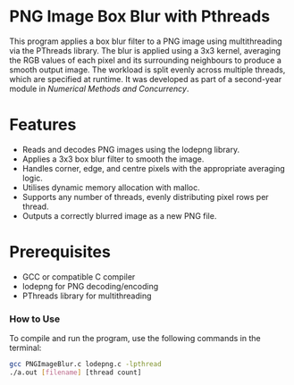 # PNG Image Box Blur with Pthreads
This program applies a box blur filter to a PNG image using multithreading via the PThreads library. The blur is applied using a 3x3 kernel, averaging the RGB values of each pixel and its surrounding neighbours to produce a smooth output image. The workload is split evenly across multiple threads, which are specified at runtime. It was developed as part of a second-year module in *Numerical Methods and Concurrency*.

# Features
- Reads and decodes PNG images using the lodepng library.
- Applies a 3x3 box blur filter to smooth the image.
- Handles corner, edge, and centre pixels with the appropriate averaging logic.
- Utilises dynamic memory allocation with malloc.
- Supports any number of threads, evenly distributing pixel rows per thread.
- Outputs a correctly blurred image as a new PNG file.

# Prerequisites
- GCC or compatible C compiler
- lodepng for PNG decoding/encoding
- PThreads library for multithreading

### How to Use

To compile and run the program, use the following commands in the terminal:

```bash
gcc PNGImageBlur.c lodepng.c -lpthread
./a.out [filename] [thread count]
